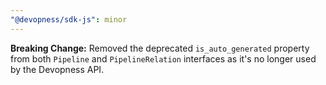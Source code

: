 ```yaml
---
"@devopness/sdk-js": minor
---
```


**Breaking Change:** Removed the deprecated `is_auto_generated` property from both `Pipeline` and `PipelineRelation` interfaces as it's no longer used by the Devopness API.
